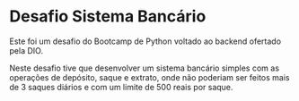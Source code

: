 # Desafio Sistema Bancário

Este foi um desafio do Bootcamp de Python voltado ao backend ofertado pela DIO.

Neste desafio tive que desenvolver um sistema bancário simples com as operações de depósito, saque e extrato, onde não poderiam ser feitos mais de 3 saques diários e com um limite de 500 reais por saque.
